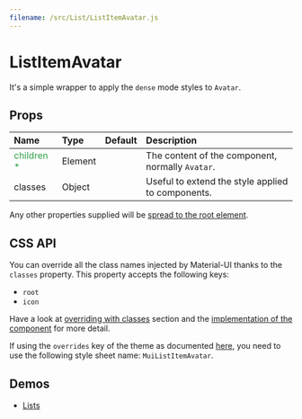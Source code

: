 ```yaml
---
filename: /src/List/ListItemAvatar.js
---
```


<!--- This documentation is automatically generated, do not try to edit it. -->

# ListItemAvatar

It's a simple wrapper to apply the `dense` mode styles to `Avatar`.

## Props

| Name | Type | Default | Description |
|:-----|:-----|:--------|:------------|
| <span style="color: #31a148">children *</span> | Element |  | The content of the component, normally `Avatar`. |
| classes | Object |  | Useful to extend the style applied to components. |

Any other properties supplied will be [spread to the root element](/guides/api#spread).

## CSS API

You can override all the class names injected by Material-UI thanks to the `classes` property.
This property accepts the following keys:
- `root`
- `icon`

Have a look at [overriding with classes](/customization/overrides#overriding-with-classes) section
and the [implementation of the component](https://github.com/callemall/material-ui/tree/v1-beta/src/List/ListItemAvatar.js)
for more detail.

If using the `overrides` key of the theme as documented
[here](/customization/themes#customizing-all-instances-of-a-component-type),
you need to use the following style sheet name: `MuiListItemAvatar`.

## Demos

- [Lists](/demos/lists)


